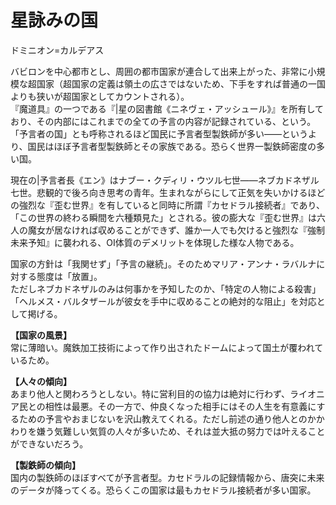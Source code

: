 # 星詠みの国
ドミニオン=カルデアス

バビロンを中心都市とし、周囲の都市国家が連合して出来上がった、非常に小規模な超国家（超国家の定義は領土の広さではないため、下手をすれば普通の一国よりも狭いが超国家としてカウントされる）。  
『魔道具』の一つである『|星の図書館《ニネヴェ・アッシュール》』を所有しており、その内部にはこれまでの全ての予言の内容が記録されている、という。  
「予言者の国」とも呼称されるほど国民に予言者型製鉄師が多い――というより、国民はほぼ予言者型製鉄師とその家族である。恐らく世界一製鉄師密度の多い国。

現在の|予言者長《エン》はナブー・クディリ・ウツル七世――ネブカドネザル七世。悲観的で後ろ向き思考の青年。生まれながらにして正気を失いかけるほどの強烈な『歪む世界』を有していると同時に所謂『カセドラル接続者』であり、「この世界の終わる瞬間を六種類見た」とされる。彼の膨大な『歪む世界』は六人の魔女が居なければ収めることができず、誰か一人でも欠けると強烈な『強制未来予知』に襲われる、OI体質のデメリットを体現した様な人物である。

国家の方針は「我関せず」「予言の継続」。そのためマリア・アンナ・ラバルナに対する態度は「放置」。  
ただしネブカドネザルのみは何事かを予知したのか、「特定の人物による殺害」「ヘルメス・バルタザールが彼女を手中に収めることの絶対的な阻止」を対応として掲げる。

**【国家の風景】**  
常に薄暗い。魔鉄加工技術によって作り出されたドームによって国土が覆われているため。

**【人々の傾向】**  
あまり他人と関わろうとしない。特に営利目的の協力は絶対に行わず、ライオニア民との相性は最悪。その一方で、仲良くなった相手にはその人生を有意義にするための予言やおまじないを沢山教えてくれる。ただし前述の通り他人とのかかわりを嫌う気難しい気質の人々が多いため、それは並大抵の努力では叶えることができないだろう。

**【製鉄師の傾向】**  
国内の製鉄師のほぼすべてが予言者型。カセドラルの記録情報から、唐突に未来のデータが降ってくる。恐らくこの国家は最もカセドラル接続者が多い国家。